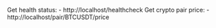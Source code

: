 Get health status:
    -   http://localhost/healthcheck
Get crypto pair price:
    -   http://localhost/pair/BTCUSDT/price
